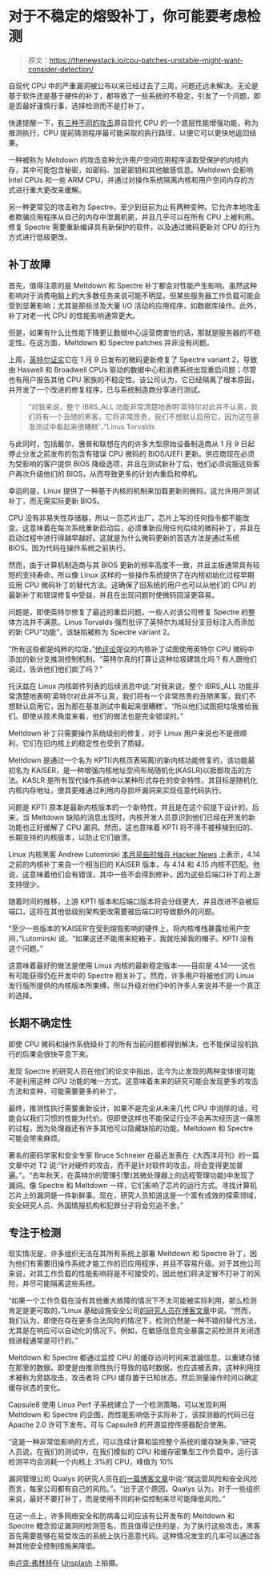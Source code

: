# 对于不稳定的熔毁补丁，你可能要考虑检测

> 原文：<https://thenewstack.io/cpu-patches-unstable-might-want-consider-detection/>

自现代 CPU 中的严重漏洞被公布以来已经过去了三周，问题还远未解决。无论是基于软件还是基于硬件的补丁，都导致了一些系统的不稳定，引发了一个问题，即是否最好谨慎行事，选择检测而不是打补丁。

快速提醒一下，[有三种不同的攻击](https://thenewstack.io/need-know-meltdown-spectre-cpu-flaws/)源自现代 CPU 的一个底层性能增强功能，称为推测执行，CPU 提前猜测程序最可能采取的执行路径，以便它可以更快地返回结果。

一种被称为 Meltdown 的攻击变种允许用户空间应用程序读取受保护的内核内存，其中可能包含秘密，如密码、加密密钥和其他敏感信息。Meltdown 会影响 Intel CPUs 和一些 ARM CPU，并通过对操作系统隔离内核和用户空间内存的方式进行重大更改来缓解。

另一种更常见的攻击称为 Spectre，至少到目前为止有两种变种。它允许本地攻击者欺骗应用程序从自己的内存中泄漏机密，并且几乎可以在所有 CPU 上被利用。修复 Spectre 需要重新编译具有新保护的软件，以及通过微码更新对 CPU 的行为方式进行低级更改。

## 补丁故障

首先，值得注意的是 Meltdown 和 Spectre 补丁都会对性能产生影响，虽然这种影响对于消费电脑上的大多数任务来说可能不明显，但某些服务器工作负载可能会受到显著影响；尤其是那些涉及大量 I/O 活动的应用程序，如数据库操作。此外，补丁对老一代 CPU 的性能影响通常更大。

但是，如果有什么比性能下降更让数据中心运营商害怕的话，那就是服务器的不稳定性。在这方面，Meltdown 和 Spectre patches 并非没有问题。

上周，[英特尔证实](https://newsroom.intel.com/news/root-cause-of-reboot-issue-identified-updated-guidance-for-customers-and-partners/)它在 1 月 9 日发布的微码更新修复了 Spectre variant 2，导致由 Haswell 和 Broadwell CPUs 驱动的数据中心和消费系统出现重启问题；尽管也有用户报告其他 CPU 家族的不稳定性。该公司认为，它已经隔离了根本原因，并开发了一个改进的修复程序，已与系统制造商分享进行测试。

> “对我来说，整个 IBRS_ALL 功能非常清楚地表明‘英特尔对此并不认真，我们将有一个丑陋的黑客，它将非常昂贵，我们不想默认启用它，因为这在基准测试中看起来很糟糕’，”Linus Torvalds

与此同时，包括戴尔、惠普和联想在内的许多大型原始设备制造商从 1 月 9 日起停止分发之前发布的包含有错误 CPU 微码的 BIOS/UEFI 更新。供应商现在必须为受影响的客户提供 BIOS 降级选项，并且在测试新补丁后，他们必须说服这些客户再次升级他们的 BIOS，从而导致更多的计划内重启和停机。

幸运的是，Linux 提供了一种基于内核的机制来加载更新的微码，这允许用户测试补丁，而无需实际更新 BIOS。

CPU 没有非易失性存储器，所以一旦芯片出厂，芯片上写的任何指令都不能改变。这意味着在每次系统重新启动后，必须重新应用任何后续的微码补丁，并且在启动过程中进行得越早越好。这就是为什么微码更新的首选方法是通过系统 BIOS，因为代码在操作系统之前执行。

然而，由于计算机制造商与其 BIOS 更新的频率高度不一致，并且主板通常具有较短的支持寿命，所以像 Linux 这样的一些操作系统提供了在内核初始化过程早期应用 CPU 微码补丁的替代方法。这确保了旧系统的用户也可以从他们的 CPU 的最新补丁和错误修复中受益，并且在出现问题时使微码回滚更容易。

问题是，即使英特尔修复了最近的重启问题，一些人对该公司修复 Spectre 的整体方法并不满意。Linus Torvalds 强烈批评了英特尔为减轻分支目标注入而添加的新 CPU“功能”，该缺陷被称为 Spectre variant 2。

“所有这些都是纯粹的垃圾，”[他评论](https://lkml.org/lkml/2018/1/21/192)提议的内核补丁试图使用英特尔 CPU 微码中添加的新分支推测控制机制。“英特尔真的打算让这种垃圾建筑化吗？有人跟他们说过，告诉他们他们疯了吗？”

托沃兹在 Linux 内核邮件列表的后续消息中说:“对我来说，整个 IBRS_ALL 功能非常清楚地表明‘英特尔对此并不认真，我们将有一个非常昂贵的丑陋黑客，我们不想默认启用它，因为那在基准测试中看起来很糟糕’。“所以他们试图把垃圾推给我们。即使从技术角度来看，他们的做法也是完全错误的。”

Meltdown 补丁只需要操作系统级别的修复，对于 Linux 用户来说也不是很顺利，它们在旧内核上的稳定性也受到了质疑。

Meltdown 是通过一个名为 KPTI(内核页表隔离)的新内核功能修复的，该功能最初名为 KAISER，是一种增强内核地址空间布局随机化(KASLR)以抵御攻击的方法。KASLR 是所有现代操作系统中以某种形式存在的安全特性，其目标是随机化内核内存地址，使其更难通过利用内存损坏漏洞来实现任意代码执行。

问题是 KPTI 原本是最新内核版本的一个新特性，并且是在这个前提下设计的。后来，当 Meltdown 缺陷的消息出现时，内核开发人员意识到他们已经在开发的新功能也正好缓解了 CPU 漏洞。然而，这也意味着 KPTI 将不得不被移植到旧的、长期支持的内核版本，以防止它们崩溃。

Linux 内核黑客 Andrew Lutomirski [本月早些时候在 Hacker News](https://news.ycombinator.com/item?id=16087736) 上表示，4.14 之前的内核补丁来自一个相当旧的 KAISER 版本，与 4.14 和 4.15 内核不匹配。他说，这意味着他们会有错误，其中一些不会得到修补，因为这些后端口补丁的上游支持很少。

随着时间的推移，上游 KPTI 版本和后端口版本将会分歧更大，并且改进不会被后端口，这将在其他低级别架构更改需要被后端口时导致额外的问题。

“至少一些版本的‘KAISER’在受到熔毁影响的硬件上，将内核堆栈暴露给用户空间，”Lutomirski 说。“如果这还不能用来挖箱子，我就吃掉我的帽子。KPTI 没有这个问题。”

这意味着最好的做法是使用 Linux 内核的最新稳定版本——目前是 4.14——这也有可能获得仍在开发中的 Spectre 相关补丁。然而，许多用户将被他们的 Linux 发行版所提供的内核版本所束缚，所以升级对他们中的许多人来说并不是一个真正的选择。

## 长期不确定性

即使 CPU 微码和操作系统级补丁的所有当前问题都得到解决，也不能保证投机执行的后果会很快平息下来。

发现 Spectre 的研究人员在他们的论文中指出，迄今为止发现的两种变体很可能不是利用这种 CPU 功能的唯一方式。这意味着未来的研究可能会发现更多的攻击方法和变种，可能需要更多的补丁。

最终，推测性执行需要重新设计，如果不是完全从未来几代 CPU 中消除的话，可能会以我们习惯的性能为代价。但即使这样也不能保证行业不会再次经历这一痛苦的过程，因为处理器还有许多其他可以隐藏缺陷的功能。Meltdown 和 Spectre 可能会带来麻烦。

著名的密码学家和安全专家 Bruce Schneier 在最近发表在《大西洋月刊》的一篇文章中对 T2 说:“针对硬件的攻击，而不是针对软件的攻击，将会变得更加普遍。”。“去年秋天，在英特尔的管理引擎(其微处理器上的远程管理功能)中发现了漏洞。像 Spectre 和 Meltdown 一样，它们影响了芯片的运行方式。寻找计算机芯片上的漏洞是一件新鲜事。现在，研究人员知道这是一个富有成效的探索领域，安全研究人员、外国情报机构和犯罪分子将会穷追不舍。”

## 专注于检测

现实情况是，许多组织无法在其所有系统上部署 Meltdown 和 Spectre 补丁，因为他们有需要旧操作系统才能工作的旧应用程序，并且不容易升级。对于其他公司来说，对其工作负载的性能影响将是不可接受的，因此他们将决定冒不打补丁的风险，并尽可能隔离这些系统。

“如果一个工作负载在没有其他重大故障的情况下不太可能被实际利用，那么检测肯定是更可取的，”Linux 基础设施安全公司[的研究人员在博客文章](https://capsule8.com/)中说。“然而，我们认为，即使在存在更多合法风险的情况下，检测仍然是一种不错的替代方法，尤其是在响应可以自动化的情况下。例如，在敏感信息完全暴露之前检测并关闭违规进程通常是可行的。”

Meltdown 和 Spectre 都通过监控 CPU 的缓存访问时间来泄漏信息，以重建存储在那里的数据，即使是由推测性执行导致的临时数据，也应该被丢弃。这种利用技术被称为旁路攻击，攻击者将 CPU 缓存置于已知状态，然后测量操作时间以确定缓存状态的变化。

Capsule8 使用 Linux Perf 子系统建立了一个检测策略，可以发现利用 Meltdown 和 Spectre 的企图，而性能影响低于实际补丁。该探测器的代码已在 Apache 2.0 许可下发布，可与 Capsule8 的开源监控传感器配合使用。

“这是一种非常低影响的方式，可以连续计算和监控整个系统的缓存缺失率，”研究人员说。在我们的测试中，在我们模拟的 CPU 和缓存密集型工作负载中，运行该检测平均会消耗一个内核上 3%的 CPU，峰值为 10%

漏洞管理公司 Qualys 的研究人员在[的一篇博客文章](https://blog.qualys.com/news/2018/01/16/meltdown-spectre-mitigation-is-a-work-in-progress)中说:“就运营风险和安全风险而言，每家公司都有自己的风险。”。“出于这个原因，Qualys 认为，对于一些组织来说，最好不要打补丁，而是使用不同的补偿控制来尽可能降低风险。”

在这一点上，许多网络安全和防病毒公司应该有公开发布的 Meltdown 和 Spectre 概念验证漏洞的检测签名，而且值得记住的是，为了执行这些攻击，黑客首先需要能够在易受攻击的系统上执行恶意代码。这种情况发生的几率可以通过各种其他安全控制措施来降低。

由[卢克·弗林特](https://unsplash.com/photos/9jErXqFwAYs?utm_source=unsplash&utm_medium=referral&utm_content=creditCopyText)在 [Unsplash](https://unsplash.com/search/photos/detect?utm_source=unsplash&utm_medium=referral&utm_content=creditCopyText) 上拍摄。

<svg xmlns:xlink="http://www.w3.org/1999/xlink" viewBox="0 0 68 31" version="1.1"><title>Group</title> <desc>Created with Sketch.</desc></svg>